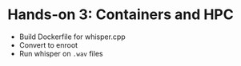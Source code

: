 # Hands-on 3: Containers and HPC

- Build Dockerfile for whisper.cpp
- Convert to enroot
- Run whisper on `.wav` files
